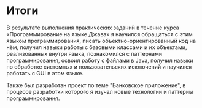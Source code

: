 # Итоги
В результате выполнения практических заданий в течение курса «Программирование на языке Джава» я научился обращаться с этим языком программирования, 
писать объектно-ориентированный код на нём, получил навыки работы с базовыми классами и их объектами, реализованных внутри языка, познакомился с паттернами программирования, 
освоил работу с файлами в Java, получил навыки по обработке системных и пользовательских исключений и научился работать с GUI в этом языке.

Также был разработан проект по теме "Банковское приложение", в процессе разработки которого я изучал новые технологии и паттерны программирования.
